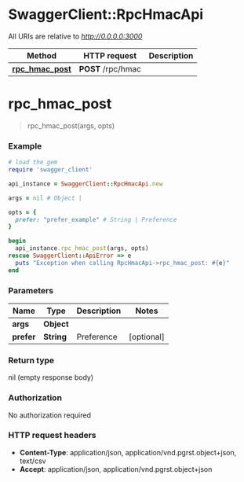 # SwaggerClient::RpcHmacApi

All URIs are relative to *http://0.0.0.0:3000*

Method | HTTP request | Description
------------- | ------------- | -------------
[**rpc_hmac_post**](RpcHmacApi.md#rpc_hmac_post) | **POST** /rpc/hmac | 


# **rpc_hmac_post**
> rpc_hmac_post(args, opts)



### Example
```ruby
# load the gem
require 'swagger_client'

api_instance = SwaggerClient::RpcHmacApi.new

args = nil # Object | 

opts = { 
  prefer: "prefer_example" # String | Preference
}

begin
  api_instance.rpc_hmac_post(args, opts)
rescue SwaggerClient::ApiError => e
  puts "Exception when calling RpcHmacApi->rpc_hmac_post: #{e}"
end
```

### Parameters

Name | Type | Description  | Notes
------------- | ------------- | ------------- | -------------
 **args** | **Object**|  | 
 **prefer** | **String**| Preference | [optional] 

### Return type

nil (empty response body)

### Authorization

No authorization required

### HTTP request headers

 - **Content-Type**: application/json, application/vnd.pgrst.object+json, text/csv
 - **Accept**: application/json, application/vnd.pgrst.object+json



